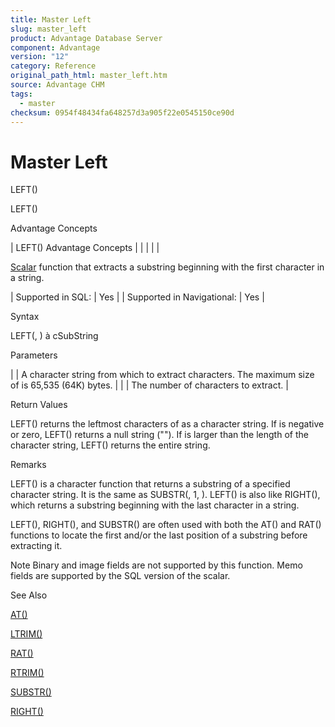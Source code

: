 ```yaml
---
title: Master Left
slug: master_left
product: Advantage Database Server
component: Advantage
version: "12"
category: Reference
original_path_html: master_left.htm
source: Advantage CHM
tags:
  - master
checksum: 0954f48434fa648257d3a905f22e0545150ce90d
---
```


# Master Left

LEFT()

LEFT()

Advantage Concepts

| LEFT()  Advantage Concepts |  |  |  |  |

[Scalar](master_supported_scalar_functions.md) function that extracts a substring beginning with the first character in a string.

| Supported in SQL: | Yes |
| Supported in Navigational: | Yes |

Syntax

LEFT(<cString>, <nCount>) à cSubString

Parameters

| <cString> | A character string from which to extract characters. The maximum size of <cString> is 65,535 (64K) bytes. |
| <nCount> | The number of characters to extract. |

Return Values

LEFT() returns the leftmost <nCount> characters of <cString> as a character string. If <nCount> is negative or zero, LEFT() returns a null string (""). If <nCount> is larger than the length of the character string, LEFT() returns the entire string.

Remarks

LEFT() is a character function that returns a substring of a specified character string. It is the same as SUBSTR(<cString>, 1, <nCount>). LEFT() is also like RIGHT(), which returns a substring beginning with the last character in a string.

LEFT(), RIGHT(), and SUBSTR() are often used with both the AT() and RAT() functions to locate the first and/or the last position of a substring before extracting it.

Note Binary and image fields are not supported by this function. Memo fields are supported by the SQL version of the scalar.

See Also

[AT()](master_at.md)

[LTRIM()](master_ltrim.md)

[RAT()](master_rat.md)

[RTRIM()](master_rtrim.md)

[SUBSTR()](master_substr.md)

[RIGHT()](master_right.md)
